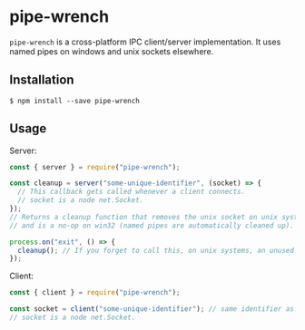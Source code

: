 # pipe-wrench

`pipe-wrench` is a cross-platform IPC client/server implementation. It uses named pipes on windows and unix sockets elsewhere.

## Installation

```
$ npm install --save pipe-wrench
```

## Usage

Server:
```js
const { server } = require("pipe-wrench");

const cleanup = server("some-unique-identifier", (socket) => {
  // This callback gets called whenever a client connects.
  // socket is a node net.Socket.
});
// Returns a cleanup function that removes the unix socket on unix systems
// and is a no-op on win32 (named pipes are automatically cleaned up).

process.on("exit", () => {
  cleanup(); // If you forget to call this, on unix systems, an unused socket will remain in /tmp.
});
```

Client:
```js
const { client } = require("pipe-wrench");

const socket = client("some-unique-identifier"); // same identifier as on the server
// socket is a node net.Socket.
```
